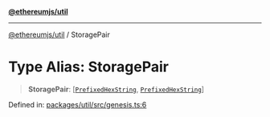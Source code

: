 [**@ethereumjs/util**](../README.md)

***

[@ethereumjs/util](../README.md) / StoragePair

# Type Alias: StoragePair

> **StoragePair**: \[[`PrefixedHexString`](PrefixedHexString.md), [`PrefixedHexString`](PrefixedHexString.md)\]

Defined in: [packages/util/src/genesis.ts:6](https://github.com/Dargon789/ethereumjs-monorepo/blob/master/packages/util/src/genesis.ts#L6)
